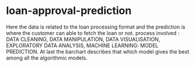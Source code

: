 # loan-approval-prediction
Here the data is  related to the loan processing format and the prediction is where the customer can able to fetch the loan or not.
process involved :
DATA CLEANING,
DATA MANIPULATION,
DATA VISUALISATION,
EXPLORATORY DATA ANALYSIS,
MACHINE LEARNING:
MODEL PREDICTION.
At last the barchart describes that which model gives the best among all the algorithmic models.
